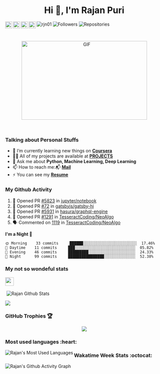 <h1 align="center">Hi 👋, I'm Rajan Puri</h1>

  <a href="https://twitter.com/RJN_01">
    <img align="left" alt="Rajan Puri | Twitter" width="22px" src="https://cdn.jsdelivr.net/npm/simple-icons@v3/icons/twitter.svg" />
  </a>
  <a href="https://www.linkedin.com/in/-rajan-puri/">
    <img align="left" alt="Rajan's LinkdeIN" width="22px" src="https://cdn.jsdelivr.net/npm/simple-icons@v3/icons/linkedin.svg" />
  </a>
  <a href="https://www.instagram.com/rajan_puri20/">
    <img align="left" alt="Rajan's Instagram" width="22px" src="https://cdn.jsdelivr.net/npm/simple-icons@v3/icons/instagram.svg" />
  </a>
  <a href="https://t.me/rjn01">
    <img align="left" alt="Rajan's Telegram" width="22px" src="https://cdn.jsdelivr.net/npm/simple-icons@v3/icons/telegram.svg" />
  </a>

<p align="left"> 

<img src="https://komarev.com/ghpvc/?username=rjn01" alt="rjn01" /> 

<img src="https://img.shields.io/github/followers/rjn01?style=social" alt="Followers" /> 

<img src="https://badges.pufler.dev/repos/rjn01" alt="Repositories" /> 

</p>

<br>

<p align="center">
<img align="center" height="250" width="400" alt="GIF" src="https://github.com/rjn01/rjn01/blob/main/code.gif" />
</p>
<br> 

<h3>Talking about Personal Stuffs</h3>

- 📖 I’m currently learning new things on **[Coursera](https://www.coursera.org)**
- 👨‍💻 All of my projects are available at **[PROJECTS](https://github.com/rjn01)**
- 💬 Ask me about **Python, Machine Learning, Deep Learning** 
- 📫 How to reach me:📬 **[Mail](rajanpuri.07@gmail.com)** 
- ⚡ You can see my **[Resume](https://rjn01.github.io/)**

<h3>My Github Activity</h3>

<!--START_SECTION:activity-->
1. 💪 Opened PR [#5823](https://github.com/jupyter/notebook/pull/5823) in [jupyter/notebook](https://github.com/jupyter/notebook)
2. 💪 Opened PR [#72](https://github.com/gatsbyjs/gatsby-hi/pull/72) in [gatsbyjs/gatsby-hi](https://github.com/gatsbyjs/gatsby-hi)
3. 💪 Opened PR [#5931](https://github.com/hasura/graphql-engine/pull/5931) in [hasura/graphql-engine](https://github.com/hasura/graphql-engine)
4. 💪 Opened PR [#1291](https://github.com/TesseractCoding/NeoAlgo/pull/1291) in [TesseractCoding/NeoAlgo](https://github.com/TesseractCoding/NeoAlgo)
5. 🗣 Commented on [1119](https://github.com/TesseractCoding/NeoAlgo/issues/1119) in [TesseractCoding/NeoAlgo](https://github.com/TesseractCoding/NeoAlgo)

<!--END_SECTION:activity-->

**I'm a Night 🦉** 

```text
🌞 Morning    33 commits     ██████░░░░░░░░░░░░░░░░░░░░░░░░  17.46% 
🌆 Daytime    11 commits     ███░░░░░░░░░░░░░░░░░░░░░░░░░░░  05.82% 
🌃 Evening    46 commits     █████████░░░░░░░░░░░░░░░░░░░░░  24.33% 
🌙 Night      99 commits     ████████████████░░░░░░░░░░░░░░  52.38%

```

<!--

<img align="left" alt="Rajan's Github Stats" src="https://github-readme-stats.vercel.app/api?username=rjn01&hide_title=true&hide_border=true&show_icons=true&include_all_commits=true&line_height=21&bg_color=0,EC6C6C,FFD479,FFFC79,73FA79&theme=graywhite" />
<img align="right" src="https://github-readme-stats.vercel.app/api/top-langs/?username=rjn01&hide_title=true&hide_border=true&layout=compact&bg_color=0,73FA79,73FDFF,D783FF&theme=graywhite" />
<img align="centre" src="https://github-profile-trophy.vercel.app/?username=rjn01&column=7&theme=onedark" />

-->

<h3>My not so wondeful stats</h3>

<img height="27" src="https://img.shields.io/badge/Rajan%20Puri'%20GitHub%20Stats%20-%20%F0%9F%92%BB-red.svg?&style=for-the-badge&logo=RajanPuri&logoColor=blue%22"/>
<p>&nbsp;<img align="center" src="https://github-readme-stats.vercel.app/api?username=rjn01&show_icons=true&hide_border=true&show_owner=true&title_color=FFFF00&count_private=true&theme=dark&custom_title= Rajan's Github Stats &layout=compact" alt="Rajan Github Stats"/></p>
<img align="center" src="https://github-readme-streak-stats.herokuapp.com/?user=rjn01&theme=radical&custom_title=streak-stats&hide_border=true&layout=compact" />


<h3>GitHub Trophies 🏆</h3>
<p align="center">
  <a href="https://github.com/ryo-ma/github-profile-trophy" target="_blank">
    <img src="https://github-profile-trophy.vercel.app/?username=rjn01&theme=gruvbox&layout=compact&title_color=00FF00"/>
  </a>
</p>

<h3>Most used languages :heart: </h3>
<p><img align="left" src="https://github-readme-stats.vercel.app/api/top-langs/?username=rjn01&title_color=FF69B4&custom_title=Most Used Languages :D &layout=compact&theme=highcontrast&langs_count=10" alt="Rajan's Most Used Languages" /></p>

 <h3>Wakatime Week Stats :octocat: </h3>
 
![Rajan's Github Activity Graph](https://activity-graph.herokuapp.com/graph?username=rjn01&theme=dracula&layout=compact&title_color=FF69B4)
